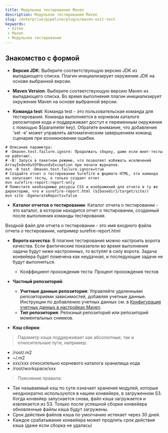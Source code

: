 ```yaml
---
title: Модульное тестирование Maven
description: Модульное тестирование Maven
slug: /enterprise/pipeline/plugin/maven-unit-test
keywords:
 - Gitee
 - Maven
 - Модульное тестирование
---
```


## Знакомство с формой

- **Версия JDK**: Выберите соответствующую версию JDK из выпадающего списка. Плагин инициализирует окружение JDK на основе выбранной версии.

- **Maven Version**: Выберите соответствующую версию Maven из выпадающего списка. Во время выполнения плагин инициализирует окружение Maven на основе выбранной версии.

- **Команда test**: Команда test - это пользовательская команда для тестирования. Команда выполняется в корневом каталоге репозитория кода и поддерживает доступ к переменным окружения с помощью ${parameter key}. Обратите внимание, что добавление 'set -e' может управлять автоматическим завершением команд сценария при возникновении ошибки.

```shell
# Описание параметра:
# -Dmaven.test.failure.ignore: Продолжать сборку, даже если юнит-тесты не работают.
# -B: Запуск в пакетном режиме, что позволяет избежать исключений ArrayIndexOutOfBoundsException при печати журналов.
mvn -B test -Dmaven.test.failure.ignore=true
# Создайте отчет о тестировании Surefire в формате HTML, эта команда не запускает тесты, а только создает отчет
mvn surefire-report:report-only
# Поместите необходимые ресурсы CSS и изображений для отчета в ту же директорию, что и surefire-report.html (${basedir}/target/site/)
mvn site -DgenerateReports=false
```

- **Каталог отчетов о тестировании**: Каталог отчета о тестировании - это каталог, в котором находится отчет о тестировании, созданный после выполнения команды тестирования.

Входной файл для отчета о тестировании - это имя входного файла отчета о тестировании, например surefire-report.html

- **Ворота качества**: В плагине тестирования можно настроить ворота качества. Если фактические показатели во время выполнения задачи будут ниже настроенных, то вступят в силу ворота. Задача конвейера будет помечена как неудачная, и последующие задачи не будут выполняться.
  - Коэффициент прохождения теста: Процент прохождения тестов

- **Частный репозиторий**:
    - **Учетные данные репозитория**: Управляйте удаленными репозиториями зависимостей, добавляя учетные данные. Инструкции по добавлению учетных данных см. в [Конфигурация учетных данных в настройках Maven](/).
    - **Тип репозитория**: Релизный репозиторий или репозиторий моментальных снимков.

- **Кэш сборки**:

> Параметр кэша поддерживает как абсолютные, так и относительные пути, например:

- /root/.m2
- ~/.m2
- xxx/xxx относительно корневого каталога хранилища кода
- /root/workspace/xxx

> Пояснение правила:

- Так называемый кэш по сути означает хранение модулей, которые неоднократно используются в нашем конвейере, в загруженном S3. Когда конвейер запускается снова, файл кэша загружается и извлекается из S3.
Только после успешной сборки конвейера обновленные файлы кэша будут загружены.
- Срок действия файлов кэша по умолчанию истекает через 30 дней.
- Каждое срабатывание конвейера может продлить срок действия кэша (даже если сборка не удалась)